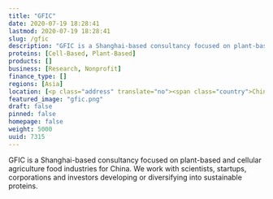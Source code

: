 ```yaml
---
title: "GFIC"
date: 2020-07-19 18:28:41
lastmod: 2020-07-19 18:28:41
slug: /gfic
description: "GFIC is a Shanghai-based consultancy focused on plant-based and cellular agriculture food industries for China. We work with scientists, startups, corporations and investors developing or diversifying into sustainable proteins."
proteins: [Cell-Based, Plant-Based]
products: []
business: [Research, Nonprofit]
finance_type: []
regions: [Asia]
location: [<p class="address" translate="no"><span class="country">China</span></p>]
featured_image: "gfic.png"
draft: false
pinned: false
homepage: false
weight: 5000
uuid: 7315
---
```

<p>GFIC is a Shanghai-based consultancy focused on plant-based and cellular agriculture food industries for China. We work with scientists, startups, corporations and investors developing or diversifying into sustainable proteins.</p>
